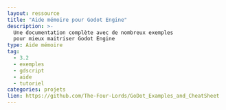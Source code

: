 ```yaml
---
layout: ressource
title: "Aide mémoire pour Godot Engine"
description: >-
  Une documentation complète avec de nombreux exemples
  pour mieux maitriser Godot Engine
type: Aide mémoire
tag:
  - 3.2
  - exemples
  - gdscript
  - aide
  - tutoriel
categories: projets
lien: https://github.com/The-Four-Lords/GoDot_Examples_and_CheatSheet
---
```

